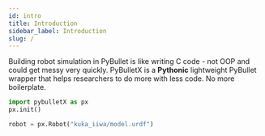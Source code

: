 ```yaml
---
id: intro
title: Introduction
sidebar_label: Introduction
slug: /
---
```

Building robot simulation in PyBullet is like writing C code - not OOP and could
get messy very quickly.
PyBulletX is a **Pythonic** lightweight PyBullet wrapper that helps researchers to do more with less code. No more boilerplate.

```python
import pybulletX as px
px.init()

robot = px.Robot("kuka_iiwa/model.urdf")
```
